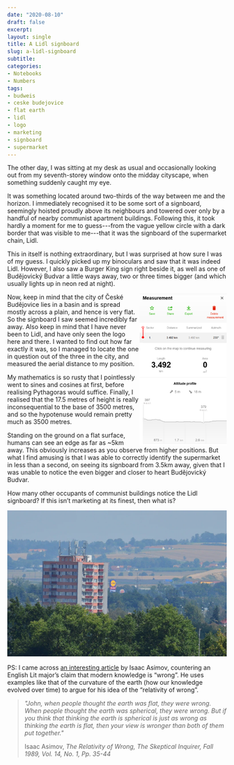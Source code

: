 ```yaml
---
date: "2020-08-10"
draft: false
excerpt: 
layout: single
title: A Lidl signboard
slug: a-lidl-signboard
subtitle: 
categories:
- Notebooks
- Numbers
tags:
- budweis
- ceske budejovice
- flat earth
- lidl
- logo
- marketing
- signboard
- supermarket
---
```


The other day, I was sitting at my desk as usual and occasionally looking out from my seventh-storey window onto the midday cityscape, when something suddenly caught my eye.

It was something located around two-thirds of the way between me and the horizon. I immediately recognised it to be some sort of a signboard, seemingly hoisted proudly above its neighbours and towered over only by a handful of nearby communist apartment buildings. Following this, it took hardly a moment for me to guess---from the vague yellow circle with a dark border that was visible to me---that it was the signboard of the supermarket chain, Lidl.

This in itself is nothing extraordinary, but I was surprised at how sure I was of my guess. I quickly picked up my binoculars and saw that it was indeed Lidl. However, I also saw a Burger King sign right beside it, as well as one of Budějovický Budvar a little ways away, two or three times bigger (and which usually lights up in neon red at night).

<img src="mapy.webp" width="200px" align="right"> 

Now, keep in mind that the city of České Budějovice lies in a basin and is spread mostly across a plain, and hence is very flat. So the signboard I saw seemed incredibly far away. Also keep in mind that I have never been to Lidl, and have only seen the logo here and there. I wanted to find out how far exactly it was, so I managed to locate the one in question out of the three in the city, and measured the aerial distance to my position.

My mathematics is so rusty that I pointlessly went to sines and cosines at first, before realising Pythagoras would suffice. Finally, I realised that the 17.5 metres of height is really inconsequential to the base of 3500 metres, and so the hypotenuse would remain pretty much as 3500 metres.

Standing on the ground on a flat surface, humans can see an edge as far as ~5km away. This obviously increases as you observe from higher positions. But what I find amusing is that I was able to correctly identify the supermarket in less than a second, on seeing its signboard from 3.5km away, given that I was unable to notice the even bigger and closer to heart Budějovický Budvar. 

How many other occupants of communist buildings notice the Lidl signboard? If this isn’t marketing at its finest, then what is?

![Lidl signboard](featured.webp)

PS: I came across [an interesting article](https://chem.tufts.edu/answersinscience/relativityofwrong.htm) by Isaac Asimov, countering an English Lit major’s claim that modern knowledge is “wrong”. He uses examples like that of the curvature of the earth (how our knowledge evolved over time) to argue for his idea of the “relativity of wrong”.

> *"John, when people thought the earth was flat, they were wrong. When people thought the earth was spherical, they were wrong. But if you think that thinking the earth is spherical is just as wrong as thinking the earth is flat, then your view is wronger than both of them put together."*
>
> Isaac Asimov, *The Relativity of Wrong, The Skeptical Inquirer, Fall 1989, Vol. 14, No. 1, Pp. 35-44*